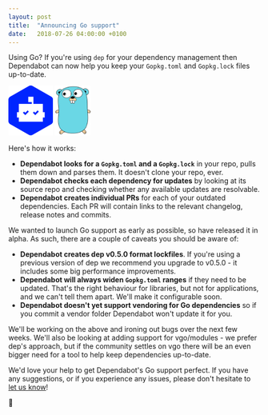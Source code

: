 ```yaml
---
layout: post
title:  "Announcing Go support"
date:   2018-07-26 04:00:00 +0100
---
```


Using Go? If you're using `dep` for your dependency management then Dependabot
can now help you keep your `Gopkg.toml` and `Gopkg.lock` files up-to-date.

<p class="image-medium">
  <img src="/images/dependabot-logo-square.svg" alt="Dependabot" height="100px" style="max-width: 100px;" />
  <img src="/images/blog/go-gopher.svg" alt="Go" height="100px" style="max-width: 100px;" />
</p>

Here's how it works:
- **Dependabot looks for a `Gopkg.toml` and a `Gopkg.lock`** in your repo, pulls
  them down and parses them. It doesn't clone your repo, ever.
- **Dependabot checks each dependency for updates** by looking at its source
  repo and checking whether any available updates are resolvable.
- **Dependabot creates individual PRs** for each of your outdated dependencies.
  Each PR will contain links to the relevant changelog, release notes and
  commits.

We wanted to launch Go support as early as possible, so have released it
in alpha. As such, there are a couple of caveats you should be aware of:
- **Dependabot creates dep v0.5.0 format lockfiles**. If you're using a previous
  version of dep we recommend you upgrade to v0.5.0 - it includes some big
  performance improvements.
- **Dependabot will always widen `Gopkg.toml` ranges** if they need to be
  updated. That's the right behaviour for libraries, but not for applications,
  and we can't tell them apart. We'll make it configurable soon.
- **Dependabot doesn't yet support vendoring for Go dependencies** so if you
  commit a vendor folder Dependabot won't update it for you.

We'll be working on the above and ironing out bugs over the next few weeks.
We'll also be looking at adding support for vgo/modules - we prefer dep's
approach, but if the community settles on vgo there will be an even bigger need
for a tool to help keep dependencies up-to-date.

We'd love your help to get Dependabot's Go support perfect. If you have any
suggestions, or if you experience any issues, please don't hesitate to
[let us know][feedback-link]!

🤖

[feedback-link]: https://github.com/dependabot/feedback
